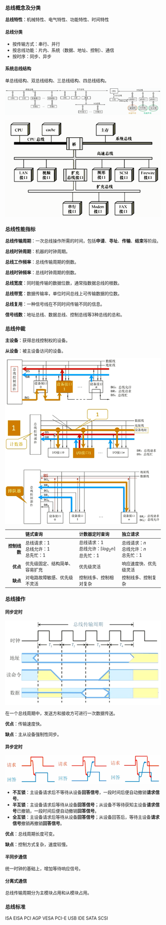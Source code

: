 
### 总线概念及分类

**总线特性**：机械特性、电气特性、功能特性、时间特性

#### 总线分类

- 按传输方式：串行、并行
- 按总线功能：片内、系统（数据、地址、控制）、通信
- 按时序：同步、异步


#### 系统总线结构

单总线结构、双总线结构、三总线结构、四总线结构。

![bus_struct1](images/bus/bus_struct1.png)

![bus_struct2](images/bus/bus_struct2.png)

### 总线性能指标

**总线传输周期**：一次总线操作所需的时间，包括**申请**、**寻址**、**传输**、**结束**等阶段。

**总线时钟周期**：机器的时钟周期。

**总线工作频率**：总线传输周期的倒数。

**总线时钟频率**：总线时钟周期的倒数。

**总线宽度**：同时能传输的数据位数，通常指数据总线的根数。

**总线带宽**：数据传输率，单位时间总线上可传输数据的位数。

**总线复用**：一种信号线在不同时间传输不同的信息。

**信号线数**：地址总线、数据总线、控制总线等3种总线的总和。

### 总线仲裁

**主设备**：获得总线控制权的设备。

**从设备**：被主设备访问的设备。

![arbitration](images/bus/arbitration.png)

|              | 链式查询                                      | 计数器定时查询                                               | 独立请求                                      |
| -----------: | :-------------------------------------------- | :----------------------------------------------------------- | :-------------------------------------------- |
| **控制线数** | 总线请求：$1$<br>总线允许：$1$<br>总先忙：$1$ | 总线请求：$1$<br>总线允许：$\lceil{log_2{n}}\rceil$<br>总先忙：$1$ | 总线请求：$n$<br>总线允许：$n$<br>总先忙：$1$ |
|     **优点** | 优先级固定、结构简单、容易扩充                | 优先级灵活                                                   | 响应速度快、优先级灵活                        |
|     **缺点** | 对电路故障敏感、优先级不灵活                  | 控制线多、控制相对复杂                                       | 控制线多、控制复杂                            |

### 总线操作

#### 同步定时

![synchronization](images/bus/synchronization.png)

在一个总线周期中，发送方和接收方可进行一次数据传送。

**优点**：传输速度快。

**缺点**：主从设备强制性同步。

#### 异步定时

![asynchronous](images/bus/asynchronous.png)

- **不互锁**：主设备请求后不等待从设备**回答信号**，一段时间后便自动撤销**请求信号**。
- **半互锁**：主设备请求后等待从设备**回答信号**；从设备不等待获知主设备**请求信号**已撤销，一段时间后便自动撤销**回答信号**。
- **全互锁**：主设备请求后等待从设备**回答信号**；从设备回答后，等待主设备**请求信号**撤销再撤销**回答信号**。

**优点**：总线周期长度可变。

**缺点**：控制方式复杂，速度较慢。

#### 半同步通信

统一时钟的基础上，增加等待响应信号。

#### 分离式通信

总线传输周期分为主模块占用和从模块占用。

### 总线标准

ISA
EISA
PCI
AGP
VESA
PCI-E
USB
IDE
SATA
SCSI
